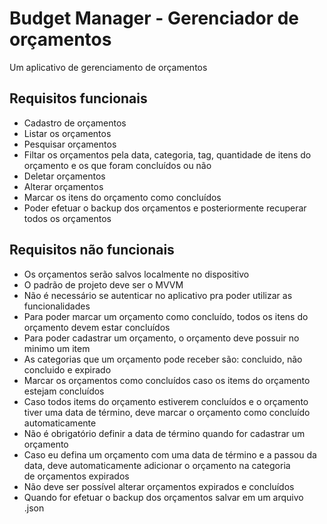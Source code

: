 # Budget Manager - Gerenciador de orçamentos

Um aplicativo de gerenciamento de orçamentos

## Requisitos funcionais

- Cadastro de orçamentos
- Listar os orçamentos
- Pesquisar orçamentos
- Filtar os orçamentos pela data, categoria, tag, quantidade de itens do orçamento e os que foram concluídos ou não
- Deletar orçamentos
- Alterar orçamentos
- Marcar os itens do orçamento como concluídos
- Poder efetuar o backup dos orçamentos e posteriormente recuperar todos os orçamentos


## Requisitos não funcionais
- Os orçamentos serão salvos localmente no dispositivo
- O padrão de projeto deve ser o MVVM
- Não é necessário se autenticar no aplicativo pra poder utilizar as funcionalidades
- Para poder marcar um orçamento como concluído, todos os itens do orçamento devem estar concluídos
- Para poder cadastrar um orçamento, o orçamento deve possuir no minimo um item
- As categorias que um orçamento pode receber são: concluido, não concluido e expirado
- Marcar os orçamentos como concluídos caso os items do orçamento estejam concluídos
- Caso todos items do orçamento estiverem concluídos e o orçamento tiver uma data de término, deve marcar o orçamento como concluído automaticamente
- Não é obrigatório definir a data de término quando for cadastrar um orçamento
- Caso eu defina um orçamento com uma data de término e a passou da data, deve automaticamente adicionar o orçamento na categoria<br>
de orçamentos expirados
- Não deve ser possível alterar orçamentos expirados e concluídos
- Quando for efetuar o backup dos orçamentos salvar em um arquivo .json
